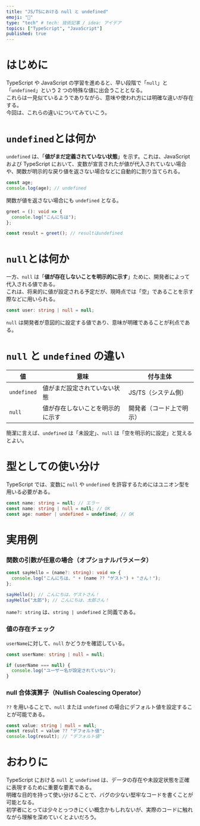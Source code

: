 ```yaml
---
title: "JS/TSにおける null と undefined"
emoji: "📄"
type: "tech" # tech: 技術記事 / idea: アイデア
topics: ["TypeScript", "JavaScript"]
published: true
---
```


# はじめに

TypeScript や JavaScript の学習を進めると、早い段階で「`null`」と「`undefined`」という 2 つの特殊な値に出会うこととなる。  
これらは一見似ているようでありながら、意味や使われ方には明確な違いが存在する。  
今回は、これらの違いについてみていこう。

# `undefined`とは何か

`undefined` は、「**値がまだ定義されていない状態**」を示す。これは、JavaScript および TypeScript において、変数が宣言されたが値が代入されていない場合や、関数が明示的な戻り値を返さない場合などに自動的に割り当てられる。

```ts
const age;
console.log(age); // undefined
```

関数が値を返さない場合にも `undefined` となる。

```ts
greet = (): void => {
  console.log("こんにちは");
};

const result = greet(); // resultはundefined
```

# `null`とは何か

一方、`null` は「**値が存在しないことを明示的に示す**」ために、開発者によって代入される値である。  
これは、将来的に値が設定される予定だが、現時点では「空」であることを示す際などに用いられる。

```ts
const user: string | null = null;
```

`null` は開発者が意図的に設定する値であり、意味が明確であることが利点である。

# `null` と `undefined` の違い

| 値          | 意味                             | 付与主体                 |
| ----------- | -------------------------------- | ------------------------ |
| `undefined` | 値がまだ設定されていない状態     | JS/TS（システム側）      |
| `null`      | 値が存在しないことを明示的に示す | 開発者（コード上で明示） |

簡潔に言えば、`undefined` は「未設定」、`null` は「空を明示的に設定」と覚えるとよい。

# 型としての使い分け

TypeScript では、変数に `null` や `undefined` を許容するためにはユニオン型を用いる必要がある。

```ts
const name: string = null; // エラー
const name: string | null = null; // OK
const age: number | undefined = undefined; // OK
```

# 実用例

### 関数の引数が任意の場合（オプショナルパラメータ）

```ts
const sayHello = (name?: string): void => {
  console.log("こんにちは、" + (name ?? "ゲスト") + "さん！");
};

sayHello(); // こんにちは、ゲストさん！
sayHello("太郎"); // こんにちは、太郎さん！
```

`name?: string` は、`string | undefined` と同義である。

### 値の存在チェック

`userName`に対して、`null` かどうかを確認している。

```ts
const userName: string | null = null;

if (userName === null) {
  console.log("ユーザー名が設定されていない");
}
```

### null 合体演算子（Nullish Coalescing Operator）

`??` を用いることで、`null` または `undefined` の場合にデフォルト値を設定することが可能である。

```ts
const value: string | null = null;
const result = value ?? "デフォルト値";
console.log(result); // "デフォルト値"
```

# おわりに

TypeScript における `null` と `undefined` は、データの存在や未設定状態を正確に表現するために重要な要素である。  
明確な目的を持って使い分けることで、バグの少ない堅牢なコードを書くことが可能となる。  
初学者にとっては少々とっつきにくい概念かもしれないが、実際のコードに触れながら理解を深めていくとよいだろう。
